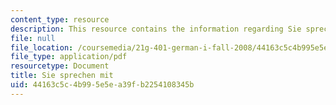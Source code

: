 ```yaml
---
content_type: resource
description: This resource contains the information regarding Sie sprechen mit.
file: null
file_location: /coursemedia/21g-401-german-i-fall-2008/44163c5c4b995e5ea39fb2254108345b_MIT21G_401F08_dia_kap1.pdf
file_type: application/pdf
resourcetype: Document
title: Sie sprechen mit
uid: 44163c5c-4b99-5e5e-a39f-b2254108345b
---
```

